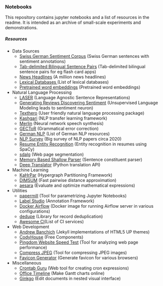### Notebooks
This repository contains jupyter notebooks and a list of resources in the readme. It is intended as an archive of small-scale experiments and demonstrations. 

##### Resources
- Data Sources
  - [Swiss German Sentiment Corpus](https://github.com/spinningbytes/SB-CH) (Swiss German sentences with sentiment annotations)
  - [Tab-delimited Bilingual Sentence Pairs](http://www.manythings.org/anki/) (Tab-delimited bilingual sentence pairs for eg flash card apps)
  - [News Headlines](https://dataverse.harvard.edu/dataset.xhtml?persistentId=doi:10.7910/DVN/SYBGZL) (A million news headlines)
  - [Lexical Databases ](http://crr.ugent.be/emlar2015/list%20of%20%20lexical%20databases.html)(List of lexical databases)
  - [Pretrained word embeddings](https://ybbaigo.gitbooks.io/26/content/pretrained-word-embeddings.html) (Pretrained word embeddings)
- Natural Language Processing
  - [LASER](https://github.com/facebookresearch/LASER) (Language Agnostic Sentence Representations)
  - [Generating Reviews Discovering Sentiment](https://github.com/openai/generating-reviews-discovering-sentiment) (Unsupervised Language Modeling leads to sentiment neuron)
  - [Texthero](https://github.com/jbesomi/texthero) (User friendly natural language processing package)
  - [Kashgari](https://github.com/BrikerMan/Kashgari) (NLP transfer learning framework)
  - [Merlin](https://github.com/CSTR-Edinburgh/merlin) (Neural network speech synthesis)
  - [GECToR](https://github.com/grammarly/gector) (Grammatical error correction)
  - [German NLP](https://github.com/adbar/German-NLP#Datasets) (List of German NLP resources)
  - [NLP Survey](https://github.com/NiuTrans/ABigSurvey) (Big survey of NLP papers circa 2020)
  - [Resume Entity Recognition](https://github.com/DataTurks-Engg/Entity-Recognition-In-Resumes-SpaCy) (Entity recognition in resumes using SpaCy)
  - [sdalg](https://github.com/nik0spapp/sdalg) (Web page segmentation)
  - [Memory Based Shallow Parser](https://github.com/clips/MBSP) (Sentence constituent parser)
  - [Deep Translator](https://deep-translator.readthedocs.io/en/latest/index.html) (Python translation API)
- Machine Learning
  - [KaHrPar](https://github.com/kahypar/kahypar) (Hypergraph Partitioning Framework)
  - [DIMSUM](https://blog.twitter.com/engineering/en_us/a/2014/all-pairs-similarity-via-dimsum) (Fast pairwise distance approximation)
  - [aesara](https://github.com/aesara-devs/aesara) (Evaluate and optimize mathematical expressions)
- Utilities
  - [papermill](https://github.com/nteract/papermill) (Tool for parametrizing Jupyter Notebooks)
  - [Label Studio](https://github.com/heartexlabs/label-studio) (Annotation Framework)
  - [Docker Airflow](https://github.com/puckel/docker-airflow) (Docker image for running Airflow server in various configurations)
  - [dedupe](https://github.com/dedupeio/dedupe) (Library for record deduplication)
  - [Awesome CI](https://github.com/ligurio/awesome-ci)(List of CI services)
- Web Development
  - [Andrew Banchich](https://github.com/andrewbanchich) (Jekyll implementations of HTML5 UP themes)
  - [CodyHouse](https://codyhouse.co/ds/components?page=2&show=all) (Free Components)
  - [Pingdom Website Speed Test](https://tools.pingdom.com/) (Tool for analyzing web page performance)
  - [Compress JPEG](https://www.freeconvert.com/compress-jpeg) (Tool for compressing JPEG images)
  - [Favicon Generator](https://realfavicongenerator.net/) (Generate favicon for various browsers)
- Miscellaneous
  - [Crontab Guru](https://crontab.guru/) (Web tool for creating cron expressions)
  - [Office Timeline](https://online.officetimeline.com/app/#/new-from-template) (Make Gantt charts online)
  - [Ginkgo](https://gingkoapp.com/) (Edit documents in nested visual interface)

